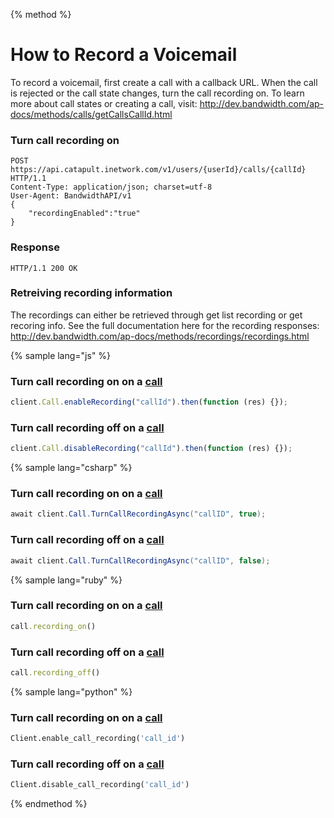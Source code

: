 {% method %}

# How to Record a Voicemail

To record a voicemail, first create a call with a callback URL. When the call is rejected or the call state changes, turn the call recording on. To learn more about call states or creating a call, visit: http://dev.bandwidth.com/ap-docs/methods/calls/getCallsCallId.html

### Turn call recording on

```http
POST https://api.catapult.inetwork.com/v1/users/{userId}/calls/{callId} HTTP/1.1
Content-Type: application/json; charset=utf-8
User-Agent: BandwidthAPI/v1
{
    "recordingEnabled":"true"
}
```

### Response

```http
HTTP/1.1 200 OK
```

### Retreiving recording information

The recordings can either be retrieved through get list recording or get recoring info. See the full documentation here for the recording responses: http://dev.bandwidth.com/ap-docs/methods/recordings/recordings.html

{% sample lang="js" %}

### Turn call recording on on a [call](http://dev.bandwidth.com/ap-docs/methods/calls/postCallsCallId.html)
```js
client.Call.enableRecording("callId").then(function (res) {});
```

### Turn call recording off on a [call](http://dev.bandwidth.com/ap-docs/methods/calls/postCallsCallId.html)
```js
client.Call.disableRecording("callId").then(function (res) {});
```

{% sample lang="csharp" %}

### Turn call recording on on a [call](http://dev.bandwidth.com/ap-docs/methods/calls/postCallsCallId.html)
```csharp
await client.Call.TurnCallRecordingAsync("callID", true);
```

### Turn call recording off on a [call](http://dev.bandwidth.com/ap-docs/methods/calls/postCallsCallId.html)
```csharp
await client.Call.TurnCallRecordingAsync("callID", false);
```

{% sample lang="ruby" %}

### Turn call recording on on a [call](http://dev.bandwidth.com/ap-docs/methods/calls/postCallsCallId.html)
```ruby
call.recording_on()
```

### Turn call recording off on a [call](http://dev.bandwidth.com/ap-docs/methods/calls/postCallsCallId.html)
```ruby
call.recording_off()
```

{% sample lang="python" %}

### Turn call recording on on a [call](http://dev.bandwidth.com/python-bandwidth/calls.html#update-call)
```python
Client.enable_call_recording('call_id')
```

### Turn call recording off on a [call](http://dev.bandwidth.com/python-bandwidth/calls.html#update-call)
```python
Client.disable_call_recording('call_id')
```

{% endmethod %}



